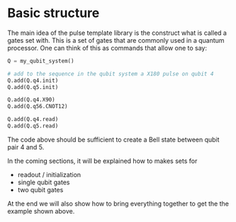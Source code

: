 Basic structure
===============

The main idea of the pulse template library is the construct what is called a gates set with.
This is a set of gates that are commonly used in a quantum processor. One can think of this as commands that allow one to say:
```python
Q = my_qubit_system()

# add to the sequence in the qubit system a X180 pulse on qubit 4
Q.add(Q.q4.init)
Q.add(Q.q5.init)

Q.add(Q.q4.X90)
Q.add(Q.q56.CNOT12)

Q.add(Q.q4.read)
Q.add(Q.q5.read)
```

The code above should be sufficient to create a Bell state between qubit pair 4 and 5.

In the coming sections, it will be explained how to makes sets for
* readout / initialization
* single qubit gates
* two qubit gates

At the end we will also show how to bring everything together to get the the example shown above.